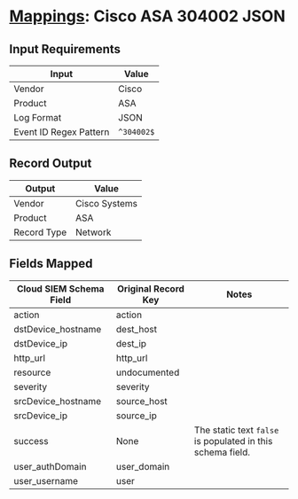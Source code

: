 # [Mappings](README.md): Cisco ASA 304002 JSON

## Input Requirements

|Input|Value|
|-----|-----|
|Vendor|Cisco|
|Product|ASA|
|Log Format|JSON|
|Event ID Regex Pattern|`^304002$`|

## Record Output

|Output|Value|
|------|-----|
|Vendor|Cisco Systems|
|Product|ASA|
|Record Type|Network|

## Fields Mapped

|Cloud SIEM Schema Field|Original Record Key|Notes|
|-----------------------|-------------------|-----|
|action|action||
|dstDevice_hostname|dest_host||
|dstDevice_ip|dest_ip||
|http_url|http_url||
|resource|undocumented||
|severity|severity||
|srcDevice_hostname|source_host||
|srcDevice_ip|source_ip||
|success|None|The static text `false` is populated in this schema field.|
|user_authDomain|user_domain||
|user_username|user||

